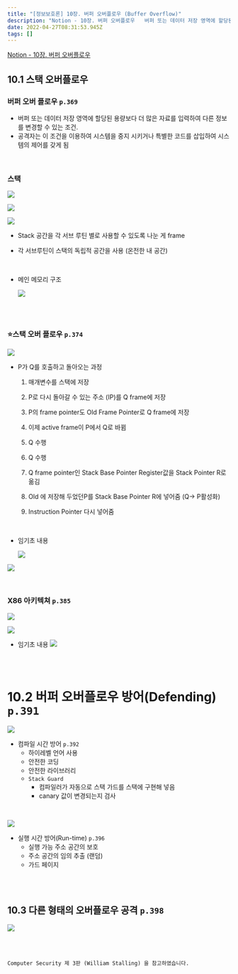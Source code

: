 ```yaml
---
title: "[정보보호론] 10장. 버퍼 오버플로우 (Buffer Overflow)"
description: "Notion - 10장. 버퍼 오버플로우   버퍼 또는 데이터 저장 영역에 할당된 용량보다 더 많은 자료를 입력하여 다른 정보를 변경할 수 있는 조건.공격자는 이 조건을 이용하여 시스템을 중지 시키거나 특별한 코드를 삽입하여 시스템의 제어를 갖게 됨Stack 공간을 각"
date: 2022-04-27T08:31:53.945Z
tags: []
---
```

[Notion - 10장. 버퍼 오버플로우](https://rose-buckaroo-d20.notion.site/10-63ef2bfe5d804f9b8a15f7f031c1e48e)   

## 10.1 스택 오버플로우

### 버퍼 오버 플로우 `p.369`

- 버퍼 또는 데이터 저장 영역에 할당된 용량보다 더 많은 자료를 입력하여 다른 정보를 변경할 수 있는 조건.
- 공격자는 이 조건을 이용하여 시스템을 중지 시키거나 특별한 코드를 삽입하여 시스템의 제어를 갖게 됨

<br/> 

### 스택

![](/images/57941c2c-1dbf-4521-ada1-f27d80bee1c4-image.png)

![](/images/a2026b0f-5b04-4543-991a-1d945ef6ef78-image.png)

![](/images/cca63e04-abb2-4597-8643-4bf5f8828059-image.png)


- Stack 공간을 각 서브 루틴 별로 사용할 수 있도록 나눈 게 frame

- 각 서브루틴이 스택의 독립적 공간을 사용 (온전한 내 공간)

<br/> 

- 메인 메모리 구조
    
    ![](/images/c6da69bd-1585-4da1-ae22-4907ce8820ac-image.png)

<br/> 
<br/> 

### ⭐스택 오버 플로우 `p.374`

![](/images/f1b8f1a8-fdae-4c74-b3e3-531a82abfec8-image.png)

- P가 Q를 호출하고 돌아오는 과정

    1. 매개변수를 스택에 저장  
    
    2. P로 다시 돌아갈 수 있는 주소 (IP)를 Q frame에 저장
    3. P의 frame pointer도 Old Frame Pointer로 Q frame에 저장
    4. 이제 active frame이 P에서 Q로 바뀜
    5. Q 수행
    6. Q 수행
    7. Q frame pointer인 Stack Base Pointer Register값을 Stack Pointer R로 옮김 
    8. Old 에 저장해 두었던P를 Stack Base Pointer R에 넣어줌 (Q→ P활성화)
    9. Instruction Pointer 다시 넣어줌
    
    
<br/>     

- 임기초 내용
    
    ![](/images/4e3acc4b-4c84-439f-acca-dfb02d75c87b-image.png)


![](/images/ced3872c-6404-4573-94ac-50d568eddf55-image.png)

<br/>     

### X86 아키텍쳐 `p.385`

![](/images/356d56d0-c9e4-4ccd-a263-c7722b8f1437-image.png)

![](/images/160ed3e2-e134-4554-b9d7-175d03725676-image.png)


- 임기초 내용
    ![](/images/81b034e6-0d83-4b55-a507-c17c13e9c925-image.png)

    
<br/>     
<br/>     

# 10.2 버퍼 오버플로우 방어(Defending) `p.391`

![](/images/3022589f-95b8-43a3-93b8-29f9ea57771d-image.png)

- 컴파일 시간 방어 `p.392`
    - 하이레벨 언어 사용
    - 안전한 코딩
    - 안전한 라이브러리
    - `Stack Guard`
        - 컴파일러가 자동으로 스택 가드를 스택에 구현해 넣음
        - canary 값이 변경되는지 검사
        
<br/>     

![](/images/ddf44934-b476-4e28-a6bb-454ab702a259-image.png)


- 실행 시간 방어(Run-time) `p.396`
    - 실행 가능 주소 공간의 보호
    - 주소 공간의 임의 추출 (랜덤)
    - 가드 페이지

<br/>     
<br/>     

## 10.3 다른 형태의 오버플로우 공격 `p.398`
![](/images/b4536bf8-e214-40ca-9c62-dcd55048d7f8-image.png)


<br/>     
<br/>    

```
Computer Security 제 3판 (William Stalling) 을 참고하였습니다.
```